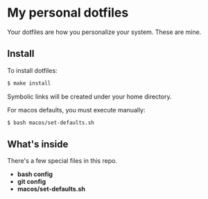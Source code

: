 # My personal dotfiles
Your dotfiles are how you personalize your system. These are mine.

## Install 
To install dotfiles:
```bash 
$ make install
```
Symbolic links will be created under your home directory.

For macos defaults, you must execute manually:
```bash
$ bash macos/set-defaults.sh
```

## What's inside
There's a few special files in this repo.
- **bash config**
- **git config**
- **macos/set-defaults.sh**
